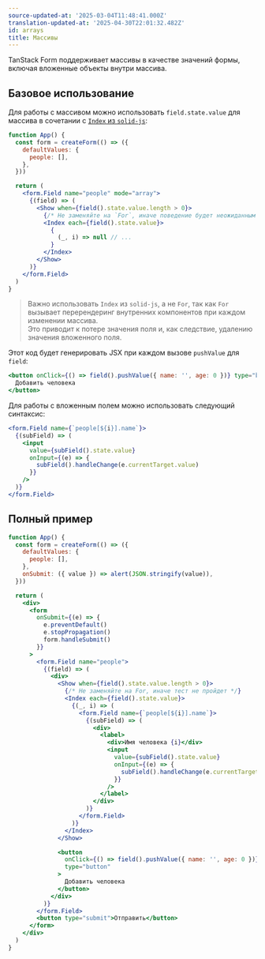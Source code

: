 ```yaml
---
source-updated-at: '2025-03-04T11:48:41.000Z'
translation-updated-at: '2025-04-30T22:01:32.482Z'
id: arrays
title: Массивы
---
```


TanStack Form поддерживает массивы в качестве значений формы, включая вложенные объекты внутри массива.

## Базовое использование

Для работы с массивом можно использовать `field.state.value` для массива в сочетании с [`Index` из `solid-js`](https://www.solidjs.com/tutorial/flow_index):

```jsx
function App() {
  const form = createForm(() => ({
    defaultValues: {
      people: [],
    },
  }))

  return (
    <form.Field name="people" mode="array">
      {(field) => (
        <Show when={field().state.value.length > 0}>
          {/* Не заменяйте на `For`, иначе поведение будет неожиданным */}
          <Index each={field().state.value}>
            {
              (_, i) => null // ...
            }
          </Index>
        </Show>
      )}
    </form.Field>
  )
}
```

> Важно использовать `Index` из `solid-js`, а не `For`, так как `For` вызывает перерендеринг внутренних компонентов при каждом изменении массива.  
> Это приводит к потере значения поля и, как следствие, удалению значения вложенного поля.

Этот код будет генерировать JSX при каждом вызове `pushValue` для `field`:

```jsx
<button onClick={() => field().pushValue({ name: '', age: 0 })} type="button">
  Добавить человека
</button>
```

Для работы с вложенным полем можно использовать следующий синтаксис:

```jsx
<form.Field name={`people[${i}].name`}>
  {(subField) => (
    <input
      value={subField().state.value}
      onInput={(e) => {
        subField().handleChange(e.currentTarget.value)
      }}
    />
  )}
</form.Field>
```

## Полный пример

```jsx
function App() {
  const form = createForm(() => ({
    defaultValues: {
      people: [],
    },
    onSubmit: ({ value }) => alert(JSON.stringify(value)),
  }))

  return (
    <div>
      <form
        onSubmit={(e) => {
          e.preventDefault()
          e.stopPropagation()
          form.handleSubmit()
        }}
      >
        <form.Field name="people">
          {(field) => (
            <div>
              <Show when={field().state.value.length > 0}>
                {/* Не заменяйте на For, иначе тест не пройдет */}
                <Index each={field().state.value}>
                  {(_, i) => (
                    <form.Field name={`people[${i}].name`}>
                      {(subField) => (
                        <div>
                          <label>
                            <div>Имя человека {i}</div>
                            <input
                              value={subField().state.value}
                              onInput={(e) => {
                                subField().handleChange(e.currentTarget.value)
                              }}
                            />
                          </label>
                        </div>
                      )}
                    </form.Field>
                  )}
                </Index>
              </Show>

              <button
                onClick={() => field().pushValue({ name: '', age: 0 })}
                type="button"
              >
                Добавить человека
              </button>
            </div>
          )}
        </form.Field>
        <button type="submit">Отправить</button>
      </form>
    </div>
  )
}
```
